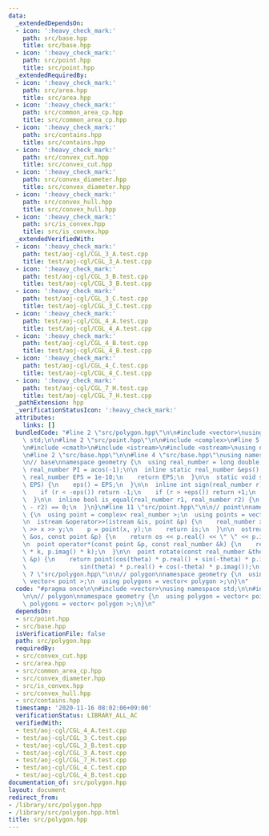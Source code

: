 ```yaml
---
data:
  _extendedDependsOn:
  - icon: ':heavy_check_mark:'
    path: src/base.hpp
    title: src/base.hpp
  - icon: ':heavy_check_mark:'
    path: src/point.hpp
    title: src/point.hpp
  _extendedRequiredBy:
  - icon: ':heavy_check_mark:'
    path: src/area.hpp
    title: src/area.hpp
  - icon: ':heavy_check_mark:'
    path: src/common_area_cp.hpp
    title: src/common_area_cp.hpp
  - icon: ':heavy_check_mark:'
    path: src/contains.hpp
    title: src/contains.hpp
  - icon: ':heavy_check_mark:'
    path: src/convex_cut.hpp
    title: src/convex_cut.hpp
  - icon: ':heavy_check_mark:'
    path: src/convex_diameter.hpp
    title: src/convex_diameter.hpp
  - icon: ':heavy_check_mark:'
    path: src/convex_hull.hpp
    title: src/convex_hull.hpp
  - icon: ':heavy_check_mark:'
    path: src/is_convex.hpp
    title: src/is_convex.hpp
  _extendedVerifiedWith:
  - icon: ':heavy_check_mark:'
    path: test/aoj-cgl/CGL_3_A.test.cpp
    title: test/aoj-cgl/CGL_3_A.test.cpp
  - icon: ':heavy_check_mark:'
    path: test/aoj-cgl/CGL_3_B.test.cpp
    title: test/aoj-cgl/CGL_3_B.test.cpp
  - icon: ':heavy_check_mark:'
    path: test/aoj-cgl/CGL_3_C.test.cpp
    title: test/aoj-cgl/CGL_3_C.test.cpp
  - icon: ':heavy_check_mark:'
    path: test/aoj-cgl/CGL_4_A.test.cpp
    title: test/aoj-cgl/CGL_4_A.test.cpp
  - icon: ':heavy_check_mark:'
    path: test/aoj-cgl/CGL_4_B.test.cpp
    title: test/aoj-cgl/CGL_4_B.test.cpp
  - icon: ':heavy_check_mark:'
    path: test/aoj-cgl/CGL_4_C.test.cpp
    title: test/aoj-cgl/CGL_4_C.test.cpp
  - icon: ':heavy_check_mark:'
    path: test/aoj-cgl/CGL_7_H.test.cpp
    title: test/aoj-cgl/CGL_7_H.test.cpp
  _pathExtension: hpp
  _verificationStatusIcon: ':heavy_check_mark:'
  attributes:
    links: []
  bundledCode: "#line 2 \"src/polygon.hpp\"\n\n#include <vector>\nusing namespace\
    \ std;\n\n#line 2 \"src/point.hpp\"\n\n#include <complex>\n#line 5 \"src/point.hpp\"\
    \n#include <cmath>\n#include <istream>\n#include <ostream>\nusing namespace std;\n\
    \n#line 2 \"src/base.hpp\"\n\n#line 4 \"src/base.hpp\"\nusing namespace std;\n\
    \n// base\nnamespace geometry {\n  using real_number = long double;\n\n  const\
    \ real_number PI = acos(-1);\n\n  inline static real_number &eps() {\n    static\
    \ real_number EPS = 1e-10;\n    return EPS;\n  }\n\n  static void set_eps(real_number\
    \ EPS) {\n    eps() = EPS;\n  }\n\n  inline int sign(real_number r) {\n    set_eps(1e-10);\n\
    \    if (r < -eps()) return -1;\n    if (r > +eps()) return +1;\n    return 0;\n\
    \  }\n\n  inline bool is_equal(real_number r1, real_number r2) {\n    return sign(r1\
    \ - r2) == 0;\n  }\n}\n#line 11 \"src/point.hpp\"\n\n// point\nnamespace geometry\
    \ {\n  using point = complex< real_number >;\n  using points = vector< point >;\n\
    \n  istream &operator>>(istream &is, point &p) {\n    real_number x, y;\n    is\
    \ >> x >> y;\n    p = point(x, y);\n    return is;\n  }\n\n  ostream &operator<<(ostream\
    \ &os, const point &p) {\n    return os << p.real() << \" \" << p.imag();\n  }\n\
    \n  point operator*(const point &p, const real_number &k) {\n    return point(p.real()\
    \ * k, p.imag() * k);\n  }\n\n  point rotate(const real_number &theta, const point\
    \ &p) {\n    return point(cos(theta) * p.real() + sin(-theta) * p.imag(),\n  \
    \               sin(theta) * p.real() + cos(-theta) * p.imag());\n  }\n}\n#line\
    \ 7 \"src/polygon.hpp\"\n\n// polygon\nnamespace geometry {\n  using polygon =\
    \ vector< point >;\n  using polygons = vector< polygon >;\n}\n"
  code: "#pragma once\n\n#include <vector>\nusing namespace std;\n\n#include \"./point.hpp\"\
    \n\n// polygon\nnamespace geometry {\n  using polygon = vector< point >;\n  using\
    \ polygons = vector< polygon >;\n}\n"
  dependsOn:
  - src/point.hpp
  - src/base.hpp
  isVerificationFile: false
  path: src/polygon.hpp
  requiredBy:
  - src/convex_cut.hpp
  - src/area.hpp
  - src/common_area_cp.hpp
  - src/convex_diameter.hpp
  - src/is_convex.hpp
  - src/convex_hull.hpp
  - src/contains.hpp
  timestamp: '2020-11-16 08:02:06+09:00'
  verificationStatus: LIBRARY_ALL_AC
  verifiedWith:
  - test/aoj-cgl/CGL_4_A.test.cpp
  - test/aoj-cgl/CGL_3_C.test.cpp
  - test/aoj-cgl/CGL_3_B.test.cpp
  - test/aoj-cgl/CGL_3_A.test.cpp
  - test/aoj-cgl/CGL_7_H.test.cpp
  - test/aoj-cgl/CGL_4_C.test.cpp
  - test/aoj-cgl/CGL_4_B.test.cpp
documentation_of: src/polygon.hpp
layout: document
redirect_from:
- /library/src/polygon.hpp
- /library/src/polygon.hpp.html
title: src/polygon.hpp
---
```

